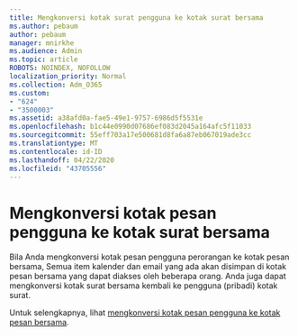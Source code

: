 ```yaml
---
title: Mengkonversi kotak surat pengguna ke kotak surat bersama
ms.author: pebaum
author: pebaum
manager: mnirkhe
ms.audience: Admin
ms.topic: article
ROBOTS: NOINDEX, NOFOLLOW
localization_priority: Normal
ms.collection: Adm_O365
ms.custom:
- "624"
- "3500003"
ms.assetid: a38afd0a-fae5-49e1-9757-6986d5f5531e
ms.openlocfilehash: b1c44e0990d07686ef083d2045a164afc5f11033
ms.sourcegitcommit: 55eff703a17e500681d8fa6a87eb067019ade3cc
ms.translationtype: MT
ms.contentlocale: id-ID
ms.lasthandoff: 04/22/2020
ms.locfileid: "43705556"
---
```

# <a name="convert-a-user-mailbox-to-a-shared-mailbox"></a>Mengkonversi kotak pesan pengguna ke kotak surat bersama

Bila Anda mengkonversi kotak pesan pengguna perorangan ke kotak pesan bersama, Semua item kalender dan email yang ada akan disimpan di kotak pesan bersama yang dapat diakses oleh beberapa orang. Anda juga dapat mengkonversi kotak surat bersama kembali ke pengguna (pribadi) kotak surat.
  
Untuk selengkapnya, lihat [mengkonversi kotak pesan pengguna ke kotak pesan bersama](https://docs.microsoft.com/office365/admin/email/convert-user-mailbox-to-shared-mailbox).
  